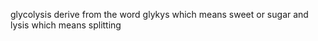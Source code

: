 


glycolysis derive from the word glykys which means sweet or sugar and lysis which means splitting


